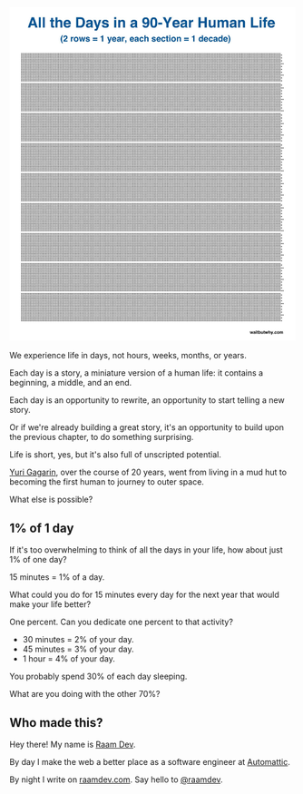 ![Graphic of all the days in a 90-year human life](all-the-days-in-a-90-year-human-life.jpg)

We experience life in days, not hours, weeks, months, or years.

Each day is a story, a miniature version of a human life: it contains a beginning, a middle, and an end.

Each day is an opportunity to rewrite, an opportunity to start telling a new story. 

Or if we're already building a great story, it's an opportunity to build upon the previous chapter, to do something surprising.

Life is short, yes, but it's also full of unscripted potential.

[Yuri Gagarin](https://en.wikipedia.org/wiki/Yuri_Gagarin), over the course of 20 years, went from living in a mud hut to becoming the first human to journey to outer space.

What else is possible?

## 1% of 1 day

If it's too overwhelming to think of all the days in your life, how about just 1% of one day?

15 minutes = 1% of a day.

What could you do for 15 minutes every day for the next year that would make your life better?

One percent. Can you dedicate one percent to that activity?

- 30 minutes = 2% of your day.
- 45 minutes = 3% of your day.
- 1 hour = 4% of your day.

You probably spend 30% of each day sleeping.

What are you doing with the other 70%?

## Who made this?

Hey there! My name is [Raam Dev](https://raamdev.com/about/). 

By day I make the web a better place as a software engineer at [Automattic](https://automattic.com/). 

By night I write on [raamdev.com](https://raamdev.com/). Say hello to [@raamdev](https://twitter.com/raamdev).
